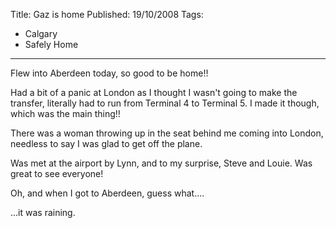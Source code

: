 Title: Gaz is home
Published: 19/10/2008
Tags:
- Calgary
- Safely Home
---

Flew into Aberdeen today, so good to be home!!

Had a bit of a panic at London as I thought I wasn't going to make the transfer, literally had to run from Terminal 4 to Terminal 5. I made it though, which was the main thing!!

There was a woman throwing up in the seat behind me coming into London, needless to say I was glad to get off the plane.

Was met at the airport by Lynn, and to my surprise, Steve and Louie. Was great to see everyone!

Oh, and when I got to Aberdeen, guess what....

...it was raining.
